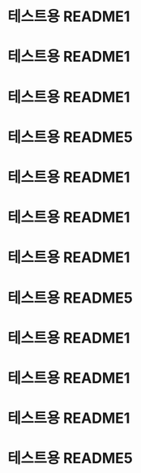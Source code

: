 # 테스트용 README1
# 테스트용 README1
# 테스트용 README1
# 테스트용 README5
# 테스트용 README1
# 테스트용 README1
# 테스트용 README1
# 테스트용 README5
# 테스트용 README1
# 테스트용 README1
# 테스트용 README1
# 테스트용 README5

